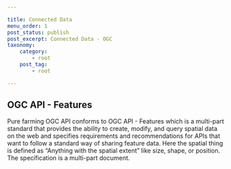 ```yaml
---

title: Connected Data
menu_order: 1
post_status: publish
post_excerpt: Connected Data - OGC
taxonomy:
    category:
        - root
    post_tag:
        - root

---
```


## OGC API - Features

Pure farming OGC API conforms to OGC API - Features which is a multi-part standard that provides the ability to create, modify, and query spatial data on the web and specifies requirements and recommendations for APIs that want to follow a standard way of sharing feature data. Here the spatial thing is defined as “Anything with the spatial extent” like size, shape, or position. The specification is a multi-part document. 